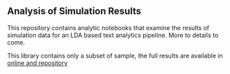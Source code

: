 ## Analysis of Simulation Results

This repository contains analytic notebooks that examine the results of simulation data for an LDA based text analytics pipeline. More to details to come.

This library contains only a subset of sample, the full results are available in [online and repository](https://osf.io/zgqaw/?view_only=1f2ffb37ba644dcea6f19a896dae474d)
